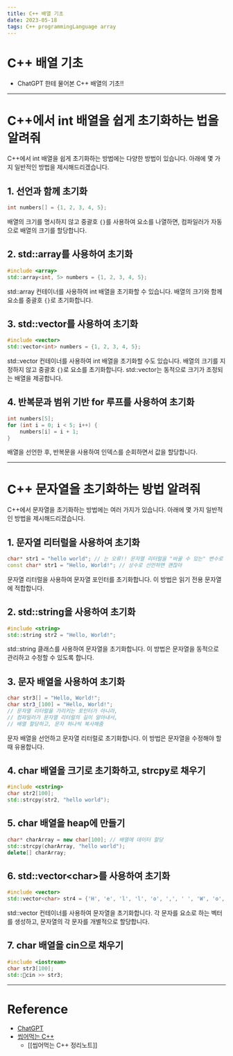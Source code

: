 ```yaml
---
title: C++ 배열 기초
date: 2023-05-18
tags: C++ programmingLanguage array
---
```


# C++ 배열 기초

- ChatGPT 한테 물어본 C++ 배열의 기초!!

---

# C++에서 int 배열을 쉽게 초기화하는 법을 알려줘

C++에서 int 배열을 쉽게 초기화하는 방법에는 다양한 방법이 있습니다. 
아래에 몇 가지 일반적인 방법을 제시해드리겠습니다.

## 1. 선언과 함께 초기화

   ```cpp
   int numbers[] = {1, 2, 3, 4, 5};
   ```
  
   배열의 크기를 명시하지 않고 중괄호 `{}`를 사용하여 요소를 나열하면, 
   컴파일러가 자동으로 배열의 크기를 할당합니다.

## 2. std::array를 사용하여 초기화

   ```cpp
   #include <array>
   std::array<int, 5> numbers = {1, 2, 3, 4, 5};
   ```
   
   std::array 컨테이너를 사용하여 int 배열을 초기화할 수 있습니다. 
   배열의 크기와 함께 요소를 중괄호 `{}`로 초기화합니다.

## 3. std::vector를 사용하여 초기화

   ```cpp
   #include <vector>
   std::vector<int> numbers = {1, 2, 3, 4, 5};
   ```
   
   std::vector 컨테이너를 사용하여 int 배열을 초기화할 수도 있습니다. 
   배열의 크기를 지정하지 않고 중괄호 `{}`로 요소를 초기화합니다. 
   std::vector는 동적으로 크기가 조정되는 배열을 제공합니다.

## 4. 반복문과 범위 기반 for 루프를 사용하여 초기화

   ```cpp
   int numbers[5];
   for (int i = 0; i < 5; i++) {
       numbers[i] = i + 1;
   }
   ```
   
   배열을 선언한 후, 반복문을 사용하여 인덱스를 순회하면서 값을 할당합니다.


---

# C++ 문자열을 초기화하는 방법 알려줘

C++에서 문자열을 초기화하는 방법에는 여러 가지가 있습니다. 
아래에 몇 가지 일반적인 방법을 제시해드리겠습니다.

## 1. 문자열 리터럴을 사용하여 초기화

   ```cpp
   char* str1 = "hello world"; // 는 오류!! 문자열 리터럴을 "바꿀 수 있는" 변수로 선언하면 안됨
   const char* str1 = "Hello, World!"; // 상수로 선언하면 괜찮아
   ```
   
   문자열 리터럴을 사용하여 문자열 포인터를 초기화합니다. 
   이 방법은 읽기 전용 문자열에 적합합니다.

## 2. std::string을 사용하여 초기화

   ```cpp
   #include <string>
   std::string str2 = "Hello, World!";
   ```
   std::string 클래스를 사용하여 문자열을 초기화합니다. 
   이 방법은 문자열을 동적으로 관리하고 수정할 수 있도록 합니다.

## 3. 문자 배열을 사용하여 초기화

   ```cpp
   char str3[] = "Hello, World!"; 
   char str3_[100] = "Hello, World!";
   // 문자열 리터럴을 가리키는 포인터가 아니라, 
   // 컴파일러가 문자열 리터럴의 길이 알아내서, 
   // 배열 할당하고, 문자 하나씩 복사해줌
   ```

   문자 배열을 선언하고 문자열 리터럴로 초기화합니다. 
   이 방법은 문자열을 수정해야 할 때 유용합니다.


## 4. char 배열을 크기로 초기화하고, strcpy로 채우기

```cpp
#include <cstring>
char str2[100];
std::strcpy(str2, "hello world");
```

## 5.  char 배열을 heap에 만들기

```cpp
char* charArray = new char[100]; // 배열에 데이터 할당
std::strcpy(charArray, "hello world");
delete[] charArray;
```

## 6. std::vector\<char\>를 사용하여 초기화

```cpp
#include <vector>
std::vector<char> str4 = {'H', 'e', 'l', 'l', 'o', ',', ' ', 'W', 'o', 'r', 'l', 'd', '!'};
```

   std::vector 컨테이너를 사용하여 문자열을 초기화합니다. 
   각 문자를 요소로 하는 벡터를 생성하고, 문자열의 각 문자를 개별적으로 할당합니다.

## 7. char 배열을 cin으로 채우기

```cpp
#include <iostream>
char str3[100];
std::cin >> str3; 
```

---

# Reference

- [ChatGPT](https://chat.openai.com/)
- [씹어먹는 C++](https://modoocode.com/135)
	- [[씹어먹는 C++ 정리노트]]